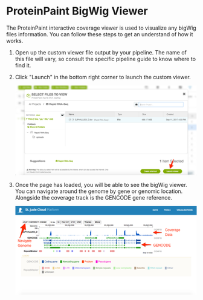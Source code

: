 ProteinPaint BigWig Viewer
==========================

The ProteinPaint interactive coverage viewer is used to visualize any
bigWig files information. You can follow these steps to get an
understand of how it works.

1.  Open up the custom viewer file output by your pipeline. The name of
    this file will vary, so consult the specific pipeline guide to know
    where to find it.
2.  Click "Launch" in the bottom right corner to launch the custom
    viewer.

    ![](../../images/guides/visualizations/bigwig_viewer_startup.png)

3.  Once the page has loaded, you will be able to see the bigWig viewer.
    You can navigate around the genome by gene or genomic location.
    Alongside the coverage track is the GENCODE gene reference.

    ![](../../images/guides/visualizations/bigwig_detail.png)
